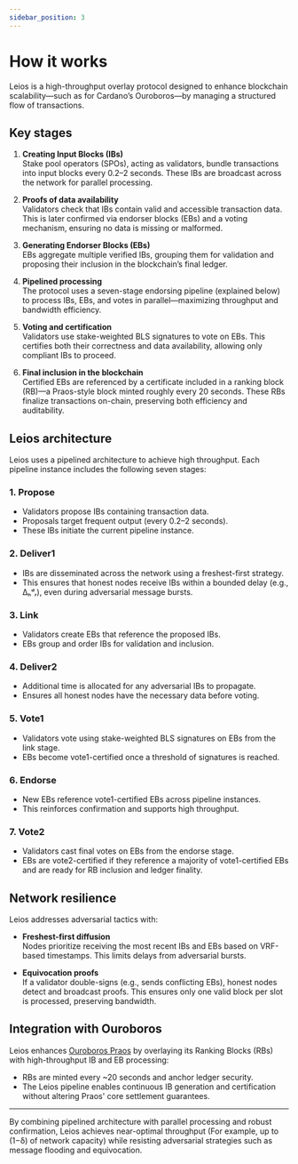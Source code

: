 ```yaml
---
sidebar_position: 3
---
```


# How it works

Leios is a high-throughput overlay protocol designed to enhance blockchain scalability—such as for Cardano’s Ouroboros—by managing a structured flow of transactions.

## Key stages

1. **Creating Input Blocks (IBs)**  
   Stake pool operators (SPOs), acting as validators, bundle transactions into input blocks every 0.2–2 seconds. These IBs are broadcast across the network for parallel processing.

2. **Proofs of data availability**  
   Validators check that IBs contain valid and accessible transaction data. This is later confirmed via endorser blocks (EBs) and a voting mechanism, ensuring no data is missing or malformed.

3. **Generating Endorser Blocks (EBs)**  
   EBs aggregate multiple verified IBs, grouping them for validation and proposing their inclusion in the blockchain’s final ledger.

4. **Pipelined processing**  
   The protocol uses a seven-stage endorsing pipeline (explained below) to process IBs, EBs, and votes in parallel—maximizing throughput and bandwidth efficiency.

5. **Voting and certification**  
   Validators use stake-weighted BLS signatures to vote on EBs. This certifies both their correctness and data availability, allowing only compliant IBs to proceed.

6. **Final inclusion in the blockchain**  
   Certified EBs are referenced by a certificate included in a ranking block (RB)—a Praos-style block minted roughly every 20 seconds. These RBs finalize transactions on-chain, preserving both efficiency and auditability.

## Leios architecture

Leios uses a pipelined architecture to achieve high throughput. Each pipeline instance includes the following seven stages:

### 1. Propose

- Validators propose IBs containing transaction data.
- Proposals target frequent output (every 0.2–2 seconds).
- These IBs initiate the current pipeline instance.

### 2. Deliver1

- IBs are disseminated across the network using a freshest-first strategy.
- This ensures that honest nodes receive IBs within a bounded delay (e.g., Δₕᵈᵣ), even during adversarial message bursts.

### 3. Link

- Validators create EBs that reference the proposed IBs.
- EBs group and order IBs for validation and inclusion.

### 4. Deliver2

- Additional time is allocated for any adversarial IBs to propagate.
- Ensures all honest nodes have the necessary data before voting.

### 5. Vote1

- Validators vote using stake-weighted BLS signatures on EBs from the link stage.
- EBs become vote1-certified once a threshold of signatures is reached.

### 6. Endorse

- New EBs reference vote1-certified EBs across pipeline instances.
- This reinforces confirmation and supports high throughput.

### 7. Vote2

- Validators cast final votes on EBs from the endorse stage.
- EBs are vote2-certified if they reference a majority of vote1-certified EBs and are ready for RB inclusion and ledger finality.


## Network resilience

Leios addresses adversarial tactics with:

- **Freshest-first diffusion**  
  Nodes prioritize receiving the most recent IBs and EBs based on VRF-based timestamps. This limits delays from adversarial bursts.

- **Equivocation proofs**  
  If a validator double-signs (e.g., sends conflicting EBs), honest nodes detect and broadcast proofs. This ensures only one valid block per slot is processed, preserving bandwidth.

## Integration with Ouroboros

Leios enhances [Ouroboros Praos](https://iohk.io/en/research/library/papers/ouroboros-praos-an-adaptively-secure-version-of-ou/) by overlaying its Ranking Blocks (RBs) with high-throughput IB and EB processing:

- RBs are minted every ~20 seconds and anchor ledger security.
- The Leios pipeline enables continuous IB generation and certification without altering Praos' core settlement guarantees.

---

By combining pipelined architecture with parallel processing and robust confirmation, Leios achieves near-optimal throughput (For example, up to (1−δ) of network capacity) while resisting adversarial strategies such as message flooding and equivocation.
